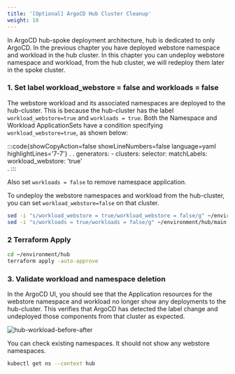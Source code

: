 ```yaml
---
title: '[Optional] ArgoCD Hub Cluster Cleanup'
weight: 10
---
```


In ArgoCD hub-spoke deployment architecture, hub is dedicated to only ArgoCD. In the previous chapter you have deployed webstore namespace and workload in the hub cluster.
In this chapter you can undeploy webstore namespace and workload, from the hub cluster, we will redeploy them later in the spoke cluster.

### 1. Set label workload_webstore = false and workloads = false

The webstore workload and its associated namespaces are deployed to the hub-cluster. This is because the hub-cluster has the label `workload_webstore=true` and `workloads = true`. 
Both the Namespace and Workload ApplicationSets have a condition specifying `workload_webstore=true`, as shown below:

:::code{showCopyAction=false showLineNumbers=false language=yaml highlightLines='7-7'}
    .
    .
        generators:
          - clusters:
              selector:
                matchLabels:
                  workload_webstore: 'true'   
  .
:::

Also set `workloads = false` to remove namespace application.

To undeploy the webstore namespaces and workload from the hub-cluster, you can set `workload_webstore=false` on that cluster. 

```bash
sed -i "s/workload_webstore = true/workload_webstore = false/g" ~/environment/hub/main.tf
sed -i "s/workloads = true/workloads = false/g" ~/environment/hub/main.tf
```
### 2 Terraform Apply

```bash
cd ~/environment/hub
terraform apply -auto-approve
```
### 3. Validate workload and namespace deletion

In the ArgoCD UI, you should see that the Application resources for the webstore namespace and workload no longer show any deployments to the hub-cluster. This verifies that ArgoCD has detected the label change and undeployed those components from that cluster as expected.

![hub-workload-before-after](/static/images/hub-cluster-workload-before-after.png)

You can check existing namespaces. It should not show any webstore namespaces.

```bash
kubectl get ns --context hub
```


